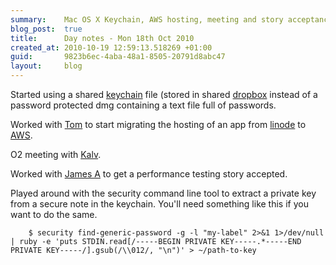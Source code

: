 ```yaml
---
summary:    Mac OS X Keychain, AWS hosting, meeting and story acceptance
blog_post:  true
title:      Day notes - Mon 18th Oct 2010
created_at: 2010-10-19 12:59:13.518269 +01:00
guid:       9823b6ec-4aba-48a1-8505-20791d8abc47
layout:     blog
---
```

  Started using a shared [keychain](http://en.wikipedia.org/wiki/Keychain_\(Mac_OS\)) file (stored in shared [dropbox](https://www.dropbox.com/) instead of a password protected dmg containing a text file full of passwords.

  Worked with [Tom](http://tomafro.net/) to start migrating the hosting of an app from [linode](http://www.linode.com/) to [AWS](http://aws.amazon.com/).

  O2 meeting with [Kalv](http://kalv.co.uk/).

  Worked with [James A](http://www.interblah.net/) to get a performance testing story accepted.

  Played around with the security command line tool to extract a private key from a secure note in the keychain.  You'll need something like this if you want to do the same.

        $ security find-generic-password -g -l "my-label" 2>&1 1>/dev/null | ruby -e 'puts STDIN.read[/-----BEGIN PRIVATE KEY-----.*-----END PRIVATE KEY-----/].gsub(/\\012/, "\n")' > ~/path-to-key
